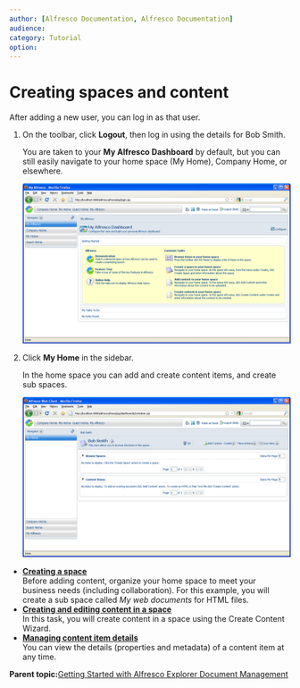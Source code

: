 ```yaml
---
author: [Alfresco Documentation, Alfresco Documentation]
audience: 
category: Tutorial
option: 
---
```


# Creating spaces and content

After adding a new user, you can log in as that user.

1.  On the toolbar, click **Logout**, then log in using the details for Bob Smith.

    You are taken to your **My Alfresco Dashboard** by default, but you can still easily navigate to your home space \(My Home\), Company Home, or elsewhere.

    ![My Alfresco Dashboard](../images/im-dashboard-bobsmith.png)

2.  Click **My Home** in the sidebar.

    In the home space you can add and create content items, and create sub spaces.

    ![My Home space](../images/im-myhome-bobsmith.png)


-   **[Creating a space](../tasks/tgs-create-space.md)**  
Before adding content, organize your home space to meet your business needs \(including collaboration\). For this example, you will create a sub space called *My web documents* for HTML files.
-   **[Creating and editing content in a space](../tasks/tgs-createedit-content.md)**  
In this task, you will create content in a space using the Create Content Wizard.
-   **[Managing content item details](../tasks/tgs-manage-contentdetails.md)**  
You can view the details \(properties and metadata\) of a content item at any time.

**Parent topic:**[Getting Started with Alfresco Explorer Document Management](../concepts/cgs-intro.md)

